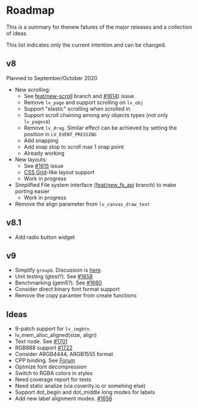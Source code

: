 # Roadmap

This is a summary for thenew fatures of the major releases and a collection of ideas. 

This list indicates only the current intention and can be changed.

## v8
Planned to September/October 2020
- New scrolling:
  - See [feat/new-scroll](https://github.com/lvgl/lvgl/tree/feat/new-scroll) branch and  [#1614](https://github.com/lvgl/lvgl/issues/1614)) issue.
  - Remove `lv_page` and support scrolling on `lv_obj`
  - Support "elastic" scrolling when scrolled in
  - Support scroll chaining among any objects types (not only `lv_pages`s)
  - Remove `lv_drag`. Similar effect can be achieved by setting the position in `LV_EVENT_PRESSING`
  - Add snapping
  - Add snap stop to scroll max 1 snap point
  - Already working
- New layouts:
  - See [#1615](https://github.com/lvgl/lvgl/issues/1615) issue
  - [CSS Grid](https://css-tricks.com/snippets/css/a-guide-to-grid/)-like layout support
  - Work in progress
- Simplified File system interface ([feat/new_fs_api](https://github.com/lvgl/lvgl/tree/feat/new-fs-api) branch) to make porting easier
  - Work in progress
- Remove the align parameter from `lv_canvas_draw_text`

## v8.1
- Add radio button widget

## v9
- Simplify `group`s. Discussion is [here](https://forum.lvgl.io/t/lv-group-tabindex/2927/3).
- Unit testing (gtest?). See [#1658](https://github.com/lvgl/lvgl/issues/1658)
- Benchmarking (gem5?). See [#1660](https://github.com/lvgl/lvgl/issues/1660)
- Consider direct binary font format support
- Remove the copy paramter from create functions

## Ideas
- 9-patch support for `lv_imgbtn`.
- lv_mem_alloc_aligned(size, align)
- Text node. See [#1701](https://github.com/lvgl/lvgl/issues/1701#issuecomment-699479408)
- RGB888 support [#1722](https://github.com/lvgl/lvgl/issues/1722)
- Consider ARGB4444, ARGB1555 format
- CPP binding. See [Forum](https://forum.lvgl.io/t/is-it-possible-to-officially-support-optional-cpp-api/2736)
- Optmize font decompression
- Switch to RGBA colors in styles
- Need coverage report for tests
- Need static analize (via coverity.io or somehing else)
- Support dot_begin and dot_middle long modes for labels
- Add new label alignment modes. [#1656](https://github.com/lvgl/lvgl/issues/1656)
